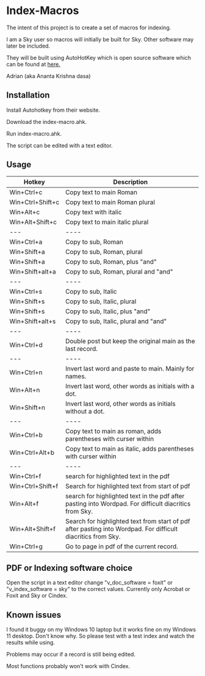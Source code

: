 # Index-Macros

The intent of this project is to create a set of macros for indexing. 

I am a Sky user so macros will initially be built for Sky. Other software may later be included. 

They will be built using AutoHotKey which is open source software which can be found at [here.](https://www.autohotkey.com/)

Adrian (aka Ananta Krishna dasa)

## Installation

Install Autohotkey from their website.

Download the index-macro.ahk.

Run index-macro.ahk.

The script can be edited with a text editor.

## Usage

| Hotkey | Description |
| --- | --- |
| Win+Ctrl+c | Copy text to main Roman |
| Win+Ctrl+Shift+c | Copy text to main Roman plural |
| Win+Alt+c | Copy text with italic |
| Win+Alt+Shift+c | Copy text to main italic plural |
| --- | ---- |
| Win+Ctrl+a | Copy to sub, Roman |
| Win+Shift+a | Copy to sub, Roman, plural |
| Win+Shift+a | Copy to sub, Roman, plus "and" |
| Win+Shift+alt+a | Copy to sub, Roman, plural and "and" |
| --- | ---- |
| Win+Ctrl+s | Copy to sub, Italic |
| Win+Shift+s | Copy to sub, Italic, plural |
| Win+Shift+s | Copy to sub, Italic, plus "and" |
| Win+Shift+alt+s | Copy to sub, Italic, plural and "and" |
| --- | ---- |
| Win+Ctrl+d | Double post but keep the original main as the last record.|
|---|----|
|Win+Ctrl+n|Invert last word and paste to main. Mainly for names.|
|Win+Alt+n|Invert last word, other words as initials with a dot.|
|Win+Shift+n|Invert last word, other words as initials without a dot.|
|---|----|
|Win+Ctrl+b|Copy text to main as roman, adds parentheses with curser within|
|Win+Ctrl+Alt+b|Copy text to main as italic, adds parentheses with curser within|
|---|----|
|Win+Ctrl+f|search for highlighted text in the pdf|
|Win+Ctrl+Shift+f|Search for highlighted text from start of pdf|
|Win+Alt+f|search for highlighted text in the pdf after pasting into Wordpad. For difficult diacritics from Sky.|
|Win+Alt+Shift+f|Search for highlighted text from start of pdf after pasting into Wordpad. For difficult diacritics from Sky.|
|Win+Ctrl+g|Go to page in pdf of the current record.|

## PDF or Indexing software choice

Open the script in a text editor
change "v_doc_software = foxit" or "v_index_software = sky" to the correct values. Currently only Acrobat or Foxit and Sky or Cindex.


## Known issues

I found it buggy on my Windows 10 laptop but it works fine on my Windows 11 desktop. Don't know why. So please test with a test index and watch the results while using. 

Problems may occur if a record is still being edited. 

Most functions probably won't work with Cindex. 


